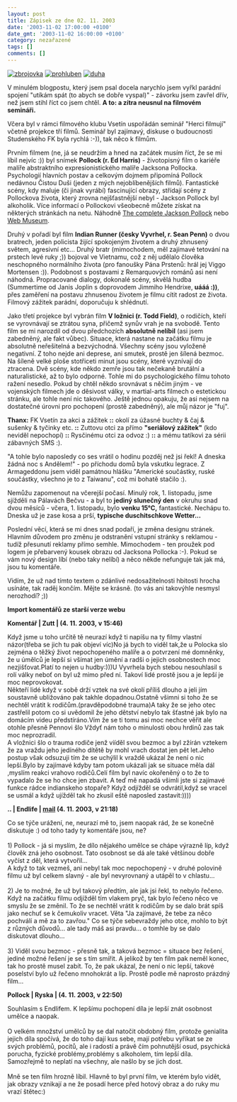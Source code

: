 ```yaml
---
layout: post
title: Zápisek ze dne 02. 11. 2003
date: '2003-11-02 17:00:00 +0100'
date_gmt: '2003-11-02 16:00:00 +0100'
category: nezařazené
tags: []
comments: []
---
```

<div >  <a href="/%base_url%/assets/old-images/zbrojovka.jpg"><img alt="zbrojovka" src="%base_url%/assets/old-images/zbrojovka.jpg"></a>  <a href="/%base_url%/assets/old-images/prohluben.jpg"><img alt="prohluben" src="%base_url%/assets/old-images/prohluben.jpg"></a>  <a href="/%base_url%/assets/old-images/duha.jpg"><img alt="duha" src="%base_url%/assets/old-images/duha.jpg"></a>  </div>
<p>V minulém blogpostu, který jsem psal docela narychlo jsem vyřkl parádní spojení  &quot;utíkám spát (to abych se dobře vyspal)&quot; - závorku jsem zavřel dřív, než jsem stihl říct co jsem  chtěl. <strong>A to: a zítra neusnul na filmovém semináři.</strong></p>
<p>Včera byl v rámci filmového klubu Vsetín uspořádán seminář &quot;Herci filmují&quot; včetně projekce  tří filmů. Seminář byl zajímavý, diskuse o budoucnosti Studenského FK byla rychlá :-)), tak  něco k filmům.</p>
<p>Prvním filmem (ne, já se neudržím a hned na začátek musím říct, že se mi líbil nejvíc :))  byl snímek <strong>Pollock (r. Ed Harris)</strong> - životopisný film o kariéře malíře abstraktního expresionistického  malíře Jacksona Pollocka. Psychologií hlavních postav a celkovým dojmem připomíná Pollock  nedávnou Čistou Duši (jeden z mých nejoblíbenějších filmů). Fantastické scény, kdy maluje (či jinak  vyrábí) fascinující obrazy, střídají scény  z Pollockova života, který zrovna nejšťastnější nebyl - Jackson Pollock byl alkoholik.  Více informací o Pollockovi všeobecně můžete získat na některých stránkách na netu.  Náhodně <a href="http://www.kaliweb.com/jacksonpollock/">The complete Jackson Pollock</a>  nebo <a href="http://www.ibiblio.org/wm/paint/auth/pollock/">Web Museum</a>.</p>
<p>Druhý v pořadí byl film <strong>Indian Runner (česky Vyvrhel, r. Sean Penn)</strong> o dvou bratrech,  jeden policista žijící spokojeným životem a druhý zhnusený světem, agresivní etc...  Druhý bratr (mimochodem, měl zajímavé tetování na prstech levé ruky ;)) bojoval ve Vietnamu,  což z něj udělalo člověka neschopného normálního života (pro fanoušky Pána Prstenů:  hrál jej Viggo Mortensen :)). Podobnost s postavami z Remarquových  románů asi není náhodná. Propracované dialogy, dokonalé scény, skvělá hudba (Summertime od Janis Joplin  s doprovodem Jimmiho Hendrixe, <strong>uááá :))</strong>, přes zaměření na postavu zhnusenou životem  je filmu cítit radost ze života. Filmový zážitek parádní, doporučuju k shlédnutí.</p>
<p>Jako třetí projekce byl vybrán film <strong>V ložnici (r. Todd Field)</strong>, o rodičích, kteří se vyrovnávají  se ztrátou syna, přičemž synův vrah je na svobodě. Tento film se mi narozdíl od dvou předchozích  <strong>absolutně nelíbil</strong> (asi jsem zabedněný, ale fakt vůbec). Situace, která nastane na začátku filmu  je absolutně neřešitelná a bezvýchodná. Všechny scény jsou vyloženě negativní. Z toho nejde ani deprese,  ani smutek, prostě jen šílená bezmoc. Na šíleně velké ploše  stotřiceti minut jsou scény, které vyznívají do ztracena. Dvě scény, kde někdo zemře jsou tak nečekaně  brutální a naturalistické, až to bylo odporné. Tohle mi do psychologického filmu tohoto ražení nesedlo.  Pokud by chtěl někdo srovnávat s něčím jiným - ve vojenských filmech jde o děsivost války, v martial-arts  filmech o estetickou stránku, ale tohle není nic takového. Ještě jednou opakuju, že asi nejsem na dostatečné  úrovni pro pochopení (prostě zabedněný), ale můj názor je &quot;fuj&quot;.</p>
<p><strong>Thanx:</strong> FK Vsetín za akci a zážitek <strong>::</strong> okolí za úžasné buchty &amp; čaj &amp; sušenky &amp; tyčinky etc. <strong>::</strong>  Zuttovu otci za přímo <strong>&quot;seriálový zážitek&quot;</strong> (kdo neviděl nepochopí) <strong>::</strong> Rysčinému otci za odvoz :)  <strong>::</strong> a mému tatíkovi za sérii zábavných SMS :).</p>
<p>&quot;A tohle bylo naposledy co ses vrátil o hodinu pozděj než jsi řekl! A dneska žádná noc s Andělem!&quot;  - po příchodu domů byla vskutku legrace. Z Armageddonu jsem viděl památnou hlášku &quot;Americké součástky,  ruské součástky, všechno je to z Taiwanu&quot;, což mi bohatě stačilo :).</p>
<p>Nemůžu zapomenout na včerejší počasí. Minulý rok, 1. listopadu, jsme sjížděli na Pálavách Bečvu -  a byl to <strong>jediný slunečný den</strong> v okruhu snad dvou měsíců - včera, 1. listopadu, bylo <strong>venku 15&deg;C,</strong>  fantastické. Nechápu to. Dneska už je zase kosa a prší, <strong>typische duschitschkove Wetter...</strong></p>
<p>Poslední věcí, která se mi dnes snad podaří, je změna designu stránek. Hlavním důvodem pro změnu  je odstranění vstupní stránky s reklamou - tudíž přesunutí reklamy přímo semhle. Mimochodem - ten proužek  pod logem je přebarvený kousek obrazu od Jacksona Pollocka :-). Pokud se vám nový design  líbí (nebo taky nelíbí) a něco někde nefunguje tak jak má, jsou tu komentáře.</p>
<p>Vidím, že už nad tímto textem o zdánlivé nedosažitelnosti hbitosti hrocha usínáte, tak raděj končím.  Mějte se krásně. (to vás ani takovýhle nesmysl nerozhodí? ;))</p>
<div class="import-komentaru">
<p><strong>Import komentářů ze starší verze webu</strong></p>
<div class="comment">
<p style="font-weight:bold"><span class="compredmet">Komentář</span> | <span class="comname">Zutt</span> | (4.&nbsp;11.&nbsp;2003,&nbsp;v&nbsp;15:46)</p>
<p>Když jsme u toho určitě tě neurazí když ti napíšu na ty filmy vlastní názor(třeba se jich tu pak objeví víc)No já bych to viděl tak,že u Polocka slo zejména o těžký život nepochopeného malíře a o potvrzení mé domněnky, že u úmělců je lepší si všímat jen úmění a radši o jejich osobnostech moc nezjišťovat.Platí to nejen u hudby:)))U Vyvrhela bych stebou nesouhlasil s rolí války neboť on byl už mimo před ní. Takoví lidé prostě jsou a je lepší je moc neprovokovat. <br> Někteří lidé když v sobě drží vztek na své okolí příliš dlouho a jeli jím soustavně ubližováno pak takhle dopadnou.Ostatně všimni si toho že se nechtěl vrátit k rodičům.(pravděpodobné trauma)A taky že se jeho otec zastřelil potom co si uvědomil že jeho dětství nebylo tak šťastné jak bylo na domácím videu předstíráno.Vím že se ti tomu asi moc nechce věřit ale otohle přesně Pennovi šlo Vždyť nám toho o minulosti obou hrdinů zas tak moc neprozradil. <br> A vložnici šlo o trauma rodiče jenž viíděl svou bezmoc a byl zžírán vztekem že za vraždu jeho jedíného dítětě by mohl vrach dostat jen pět let.Jeho postup však odsuzuji tím že se uchýlil k vraždě ukázal že není o nic lepší.Bylo by zajímavé kdyby tam potom ukázali jak se situace měla dál ,myslím reakci vrahovo rodičů.Celí film byl navíc okořeněný o to že to vypadalo že se ho chce jen zbavit. A teď mě napadá všimli jste si zajímavé funkce rádce indianskeho stopaře? Když odjížděl se odvrátil,když se vracel se usmál a když ujížděl tak ho zkusil eště naposled zastavit:)))) </p>
</div>
<div class="comment">
<p style="font-weight:bold"><span class="compredmet">..</span> | <span class="comname">Endlife</span> |  <a href="mailto:jan.martinek@post.cz">mail</a> (4.&nbsp;11.&nbsp;2003,&nbsp;v&nbsp;21:18)</p>
<p>Co se týče urážení, ne, neurazí mě to, jsem naopak rád, že se konečně diskutuje :) od toho tady ty komentáře jsou, ne? <br>  <br> 1) Pollock - já si myslím, že dílo nějakého umělce se chápe výrazně líp, když člověk zná jeho osobnost. Tato osobnost se dá ale také většinou dobře vyčíst z děl, která vytvořil... <br> A když to tak vezmeš, ani nebyl tak moc nepochopený - v druhé polovině filmu už byl celkem slavný - ale byl nevyrovnaný a utápěl to v chlastu... <br>  <br> 2) Je to možné, že už byl takový předtím, ale jak jsi řekl, to nebylo řečeno. Když na začátku filmu odjížděl tím vlakem pryč, tak bylo řečeno něco ve smyslu že se změnil. To že se nechtěl vrátit k rodičům by se dalo brát spíš jako nechuť se k čemukoliv vracet. Věta &quot;Ja zajímavé, že tebe za něco pochválí a mě za to zavřou.&quot; Co se týče sebevraždy jeho otce, mohlo to být z různých důvodů... ale tady máš asi pravdu... o tomhle by se dalo diskutovat dlouho... <br>  <br> 3) Viděl svou bezmoc - přesně tak, a taková bezmoc = situace bez řešení, jediné možné řešení je se s tím smířit. A jelikož by ten film pak neměl konec, tak ho prostě musel zabít. To, že pak ukázal, že není o nic lepší, takové poselství bylo už řečeno mnohokrát a líp. Prostě podle mě naprosto prázdný film... </p>
</div>
<div class="comment">
<p style="font-weight:bold"><span class="compredmet">Pollock</span> | <span class="comname">Ryska</span> | (4.&nbsp;11.&nbsp;2003,&nbsp;v&nbsp;22:50)</p>
<p>Souhlasím s Endlifem. K lepšímu pochopení díla je lepší znát osobnost umělce a naopak. <br>  <br> O velkém množství umělců by se dal natočit obdobný film, protože genialita jejich díla spočívá, že do toho dají kus sebe, mají potřebu vyříkat se ze svých problémů, pocitů, ale i radostí a právě čím pohnutější osud, psychická porucha, fyzické problémy,problémy s alkoholem, tím lepší díla. Samozřejmě to neplatí na všechny, ale našlo by se jich dost. <br>  <br> Mně se ten film hrozně líbil. Hlavně to byl první film, ve kterém bylo vidět, jak obrazy vznikají a ne že posadí herce před hotový obraz a do ruky mu vrazí štětec:) </p>
</div>
</div>
